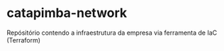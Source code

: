 # catapimba-network
Repósitório contendo a infraestrutura da empresa via ferramenta de IaC (Terraform)
